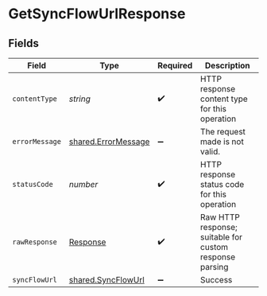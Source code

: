 # GetSyncFlowUrlResponse


## Fields

| Field                                                                 | Type                                                                  | Required                                                              | Description                                                           |
| --------------------------------------------------------------------- | --------------------------------------------------------------------- | --------------------------------------------------------------------- | --------------------------------------------------------------------- |
| `contentType`                                                         | *string*                                                              | :heavy_check_mark:                                                    | HTTP response content type for this operation                         |
| `errorMessage`                                                        | [shared.ErrorMessage](../../../sdk/models/shared/errormessage.md)     | :heavy_minus_sign:                                                    | The request made is not valid.                                        |
| `statusCode`                                                          | *number*                                                              | :heavy_check_mark:                                                    | HTTP response status code for this operation                          |
| `rawResponse`                                                         | [Response](https://developer.mozilla.org/en-US/docs/Web/API/Response) | :heavy_check_mark:                                                    | Raw HTTP response; suitable for custom response parsing               |
| `syncFlowUrl`                                                         | [shared.SyncFlowUrl](../../../sdk/models/shared/syncflowurl.md)       | :heavy_minus_sign:                                                    | Success                                                               |